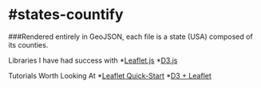 #states-countify
===============

###Rendered entirely in GeoJSON, each file is a state (USA) composed of its counties.

Libraries I have had success with
*<a href="http://www.leafletjs.com">Leaflet.js</a>
*<a href="http://www.d3js.org">D3.js</a>

Tutorials Worth Looking At
*<a href="http://leafletjs.com/examples/quick-start.html">Leaflet Quick-Start</a>
*<a href="http://bost.ocks.org/mike/leaflet/">D3 + Leaflet</a>
